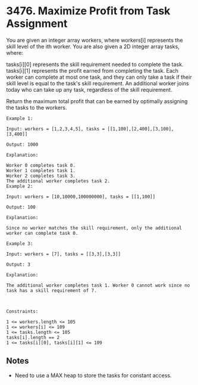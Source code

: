 # 3476. Maximize Profit from Task Assignment

You are given an integer array workers, where workers[i] represents the skill level of the ith worker. You are also given a 2D integer array tasks, where:

tasks[i][0] represents the skill requirement needed to complete the task.
tasks[i][1] represents the profit earned from completing the task.
Each worker can complete at most one task, and they can only take a task if their skill level is equal to the task's skill requirement. An additional worker joins today who can take up any task, regardless of the skill requirement.

Return the maximum total profit that can be earned by optimally assigning the tasks to the workers.

```
Example 1:

Input: workers = [1,2,3,4,5], tasks = [[1,100],[2,400],[3,100],[3,400]]

Output: 1000

Explanation:

Worker 0 completes task 0.
Worker 1 completes task 1.
Worker 2 completes task 3.
The additional worker completes task 2.
Example 2:

Input: workers = [10,10000,100000000], tasks = [[1,100]]

Output: 100

Explanation:

Since no worker matches the skill requirement, only the additional worker can complete task 0.

Example 3:

Input: workers = [7], tasks = [[3,3],[3,3]]

Output: 3

Explanation:

The additional worker completes task 1. Worker 0 cannot work since no task has a skill requirement of 7.



Constraints:

1 <= workers.length <= 105
1 <= workers[i] <= 109
1 <= tasks.length <= 105
tasks[i].length == 2
1 <= tasks[i][0], tasks[i][1] <= 109
```

## Notes
- Need to use a MAX heap to store the tasks for constant access.